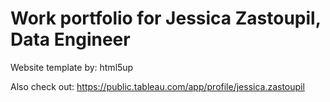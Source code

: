 # Work portfolio for Jessica Zastoupil, Data Engineer


Website template by: html5up

Also check out: https://public.tableau.com/app/profile/jessica.zastoupil
